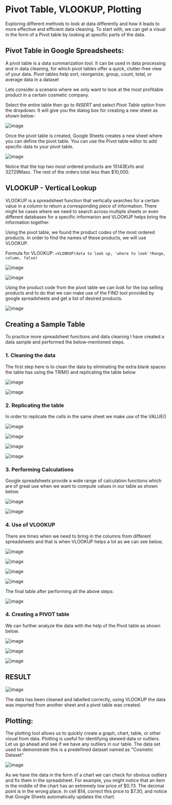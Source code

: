 # Pivot Table, VLOOKUP, Plotting

Exploring  different methods to look at data differently and how it leads to more effective and efficient data cleaning. 
To start with, we can get a visual in the form of a Pivot table by looking at specific parts of the data.

## Pivot Table in Google Spreadsheets:

A pivot table is a data summarization tool. It can be used in data processing and in data cleaning, for which pivot tables offer a quick, clutter-free view of your data. Pivot tables help sort, reorganize, group, count, total, or average data in a dataset

Lets consider a scenario where we only want to look at the most profitable product in a certain cosmetic company.

Select the entire table then go to _INSERT_ and select _Pivot Table_ option from the dropdown.
It will give you the dialog box for creating a new sheet as shown below-

![image](https://github.com/user-attachments/assets/ff7c5d8a-63ff-4f69-8229-16587de1e505)

Once the pivot table is created, Google Sheets creates a new sheet where you can define the pivot table. 
You can use the Pivot table editor to add specific data to your pivot table.

![image](https://github.com/user-attachments/assets/965d8687-523e-4c3f-af3a-364ceec74bf3)

Notice that the top two most ordered products are 15143Exfo and 32729Masc. The rest of the orders total less than $10,000.

## VLOOKUP - Vertical Lookup

VLOOKUP is a spreadsheet function that vertically searches for a certain value in a column to return a corresponding piece of information. There might be cases where we need to search across multiple sheets or even different databases for a specific informarion and VLOOKUP helps bring the information together.

Using the pivot table, we found the product codes of the most ordered products. In order to find the names of these products, we will use VLOOKUP.

Formula for VLOOKUP: 
```=VLOOKUP(data to look up, 'where to look'!Range, column, false)```

![image](https://github.com/user-attachments/assets/082a6c0b-05fd-4e3e-a8f3-749a1fb19a35)

![image](https://github.com/user-attachments/assets/6b1fe1ef-e8ca-4675-a8cd-3c0376e315c3)

Using the product code from the pivot table we can look for the top selling products and to do that we can make use of the FIND tool provided by google spreadsheets and get a list of desired products.

![image](https://github.com/user-attachments/assets/5f163023-d618-4673-ae8a-619221a5c032)

## Creating a Sample Table

To practice more spreadsheet functions and data cleaning I have created a data sample and performed the below-mentioned steps.

### 1. Cleaning the data
The first step here is to clean the data by eliminating the extra blank spaces the table has using the TRIM() and replicating the table below

 ![image](https://github.com/user-attachments/assets/d906637a-beb3-4bd5-9629-3432743cba67)

 ![image](https://github.com/user-attachments/assets/a4222c0a-2bb2-4734-be11-f61d7632cf9d)

### 2. Replicating the table
In order to replicate the cells in the same sheet we make use of the VALUE()

 ![image](https://github.com/user-attachments/assets/4476ca6b-d004-4260-a33d-0dd897142860)

 ![image](https://github.com/user-attachments/assets/ff6fdffd-b4f0-46b5-ace3-fbd896509aa4)

 ![image](https://github.com/user-attachments/assets/f9b3e089-1edc-4567-bba8-3530ccdf761e)

 ![image](https://github.com/user-attachments/assets/5dc7fc3e-b01c-4c44-af9e-f0518951e805)

### 3. Performing Calculations
Google spreadsheets provide a wide range of calculation functions which are of great use when we want to compute values in our table as shown below.

 ![image](https://github.com/user-attachments/assets/0f9a9ad3-9a7a-4c1a-9d81-53d9be84f1e5)

 ![image](https://github.com/user-attachments/assets/3f9c94db-5615-4229-a3ae-43c9e68ac121)

### 4. Use of VLOOKUP
There are times when we need to bring in the columns from different spreadsheets and that is when VLOOKUP helps a lot as we can see below,

 ![image](https://github.com/user-attachments/assets/f23f0c1d-ac8c-4dd2-9266-2c57a22a0598)

 ![image](https://github.com/user-attachments/assets/d4db99d8-64c9-4716-8c50-8a2ac3c1d045)

 ![image](https://github.com/user-attachments/assets/641fd7d2-4bd8-421c-99de-ec539d2b3fd7)

 ![image](https://github.com/user-attachments/assets/5c0e0dd5-5d5f-4322-ab19-4ead38e94a38)

The final table after performing all the above steps:
  
![image](https://github.com/user-attachments/assets/8703352e-9642-40d0-b0ea-e923d7ece18b)

### 4. Creating a PIVOT table
We can further analyze the data with the help of the Pivot table as shown below.

![image](https://github.com/user-attachments/assets/b3d215f3-6682-4850-8549-55e53a018565)

![image](https://github.com/user-attachments/assets/4df09883-e335-4c27-8f77-5e5afe0837c2)

![image](https://github.com/user-attachments/assets/3c53f562-4f44-4976-a7ce-38fafab9d798)

## RESULT

![image](https://github.com/user-attachments/assets/fd7c6112-de7a-4406-8b4a-ffd315e70f86)

The data has been cleaned and labelled correctly, using VLOOKUP the data was imported from another sheet and a pivot table was created.

## Plotting:
The plotting tool allows us to quickly create a graph, chart, table, or other visual from data. Plotting is useful for identifying skewed data or outliers. Let us go ahead and see if we have any outliers in our table. The data set used to demonstrate this is a predefined dataset named as "Cosmetic Dataset"

![image](https://github.com/user-attachments/assets/a2978690-a6c1-414a-bad1-514299bf8d42)

As we have the data in the form of a chart we can check for obvious outliers and fix them in the spreadsheet. For example, you might notice that an item in the middle of the chart has an extremely low price of $0.73. The decimal point is in the wrong place. In cell B14, correct this price to $7.30, and notice that Google Sheets automatically updates the chart.
